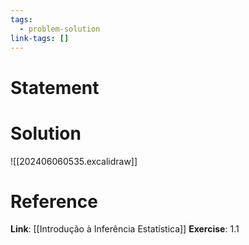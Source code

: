 ```yaml
---
tags:
  - problem-solution
link-tags: []
---
```

# Statement 


# Solution
![[202406060535.excalidraw]]

# Reference
**Link**: [[Introdução à Inferência Estatística]]
**Exercise**: 1.1